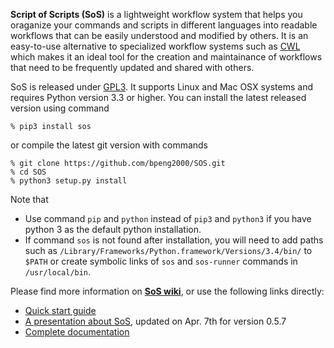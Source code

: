 **Script of Scripts (SoS)** is a lightweight workflow system that helps you oraganize your commands and scripts in different languages into readable workflows that can be easily understood and modified by others. It is an easy-to-use alternative to specialized workflow systems such as [CWL](http://common-workflow-language.github.io/draft-3/) which makes it an ideal tool for the creation and maintainance of workflows that need to be frequently updated and shared with others.


SoS is released under [GPL3](http://www.gnu.org/licenses/gpl-3.0.en.html). It supports Linux and Mac OSX systems and requires Python version 3.3 or higher. You can install the latest released version using command

```
% pip3 install sos
```

or compile the latest git version with commands

```
% git clone https://github.com/bpeng2000/SOS.git
% cd SOS
% python3 setup.py install
```

Note that

* Use command `pip` and `python` instead of `pip3` and `python3` if you have
python 3 as the default python installation.
* If command `sos` is not found after installation, you will need to add paths such as
`/Library/Frameworks/Python.framework/Versions/3.4/bin/` to `$PATH` or
create symbolic links of `sos` and `sos-runner` commands in
`/usr/local/bin`.

Please find more information on **[SoS
wiki](https://github.com/bpeng2000/SOS/wiki)**, or use the following links
directly:

* [Quick start guide](https://github.com/bpeng2000/SOS/wiki/Quick-Start)
* [A presentation about SoS](https://github.com/bpeng2000/SOS/wiki/SoS_March2016.pdf), updated on Apr. 7th for version 0.5.7
* [Complete documentation](https://github.com/bpeng2000/SOS/wiki/Documentation)
